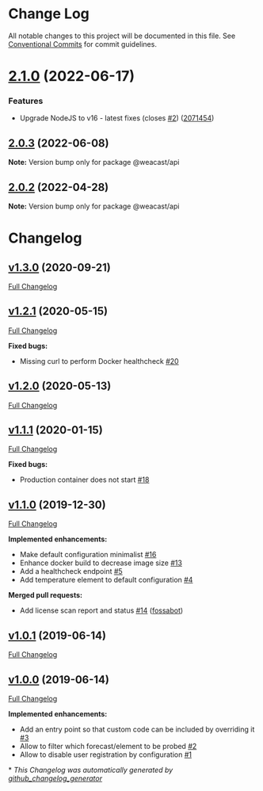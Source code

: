 # Change Log

All notable changes to this project will be documented in this file.
See [Conventional Commits](https://conventionalcommits.org) for commit guidelines.

# [2.1.0](https://github.com/weacast/weacast/compare/v2.0.3...v2.1.0) (2022-06-17)


### Features

* Upgrade NodeJS to v16 - latest fixes (closes [#2](https://github.com/weacast/weacast/issues/2)) ([2071454](https://github.com/weacast/weacast/commit/2071454415249f33ad16be37f5672606633250db))






## [2.0.3](https://github.com/weacast/weacast/compare/v2.0.2...v2.0.3) (2022-06-08)

**Note:** Version bump only for package @weacast/api





## [2.0.2](https://github.com/weacast/weacast-api/compare/v2.0.1...v2.0.2) (2022-04-28)

**Note:** Version bump only for package @weacast/api





# Changelog

## [v1.3.0](https://github.com/weacast/weacast-api/tree/v1.3.0) (2020-09-21)

[Full Changelog](https://github.com/weacast/weacast-api/compare/v1.2.1...v1.3.0)

## [v1.2.1](https://github.com/weacast/weacast-api/tree/v1.2.1) (2020-05-15)

[Full Changelog](https://github.com/weacast/weacast-api/compare/v1.2.0...v1.2.1)

**Fixed bugs:**

- Missing curl to perform Docker healthcheck [\#20](https://github.com/weacast/weacast-api/issues/20)

## [v1.2.0](https://github.com/weacast/weacast-api/tree/v1.2.0) (2020-05-13)

[Full Changelog](https://github.com/weacast/weacast-api/compare/v1.1.1...v1.2.0)

## [v1.1.1](https://github.com/weacast/weacast-api/tree/v1.1.1) (2020-01-15)

[Full Changelog](https://github.com/weacast/weacast-api/compare/v1.1.0...v1.1.1)

**Fixed bugs:**

- Production container does not start [\#18](https://github.com/weacast/weacast-api/issues/18)

## [v1.1.0](https://github.com/weacast/weacast-api/tree/v1.1.0) (2019-12-30)

[Full Changelog](https://github.com/weacast/weacast-api/compare/v1.0.1...v1.1.0)

**Implemented enhancements:**

- Make default configuration minimalist [\#16](https://github.com/weacast/weacast-api/issues/16)
- Enhance docker build to decrease image size [\#13](https://github.com/weacast/weacast-api/issues/13)
- Add a healthcheck endpoint [\#5](https://github.com/weacast/weacast-api/issues/5)
- Add temperature element to default configuration [\#4](https://github.com/weacast/weacast-api/issues/4)

**Merged pull requests:**

- Add license scan report and status [\#14](https://github.com/weacast/weacast-api/pull/14) ([fossabot](https://github.com/fossabot))

## [v1.0.1](https://github.com/weacast/weacast-api/tree/v1.0.1) (2019-06-14)

[Full Changelog](https://github.com/weacast/weacast-api/compare/v1.0.0...v1.0.1)

## [v1.0.0](https://github.com/weacast/weacast-api/tree/v1.0.0) (2019-06-14)

[Full Changelog](https://github.com/weacast/weacast-api/compare/df4f188610cfaa3644b9ac82920d5effa87ca0bf...v1.0.0)

**Implemented enhancements:**

- Add an entry point so that custom code can be included by overriding it [\#3](https://github.com/weacast/weacast-api/issues/3)
- Allow to filter which forecast/element to be probed [\#2](https://github.com/weacast/weacast-api/issues/2)
- Allow to disable user registration by configuration [\#1](https://github.com/weacast/weacast-api/issues/1)



\* *This Changelog was automatically generated by [github_changelog_generator](https://github.com/skywinder/Github-Changelog-Generator)*
